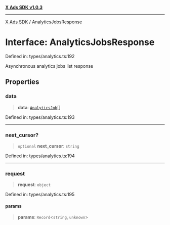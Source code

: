 [**X Ads SDK v1.0.3**](../README.md)

***

[X Ads SDK](../globals.md) / AnalyticsJobsResponse

# Interface: AnalyticsJobsResponse

Defined in: types/analytics.ts:192

Asynchronous analytics jobs list response

## Properties

### data

> **data**: [`AnalyticsJob`](AnalyticsJob.md)[]

Defined in: types/analytics.ts:193

***

### next\_cursor?

> `optional` **next\_cursor**: `string`

Defined in: types/analytics.ts:194

***

### request

> **request**: `object`

Defined in: types/analytics.ts:195

#### params

> **params**: `Record`\<`string`, `unknown`\>
